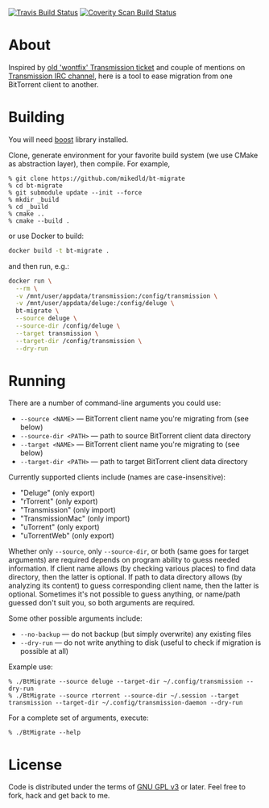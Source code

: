 [![Travis Build Status](https://travis-ci.org/mikedld/bt-migrate.svg?branch=master)](https://travis-ci.org/mikedld/bt-migrate)
[![Coverity Scan Build Status](https://scan.coverity.com/projects/7775/badge.svg)](https://scan.coverity.com/projects/mikedld-bt-migrate)

About
==========

Inspired by [old 'wontfix' Transmission ticket](https://trac.transmissionbt.com/ticket/2642) and couple of mentions on [Transmission IRC channel](irc://irc.freenode.net/transmission), here is a tool to ease migration from one BitTorrent client to another.

Building
========

You will need [boost](http://www.boost.org/) library installed.

Clone, generate environment for your favorite build system (we use CMake as abstraction layer), then compile. For example,

    % git clone https://github.com/mikedld/bt-migrate
    % cd bt-migrate
    % git submodule update --init --force
    % mkdir _build
    % cd _build
    % cmake ..
    % cmake --build .

or use Docker to build:
```sh
docker build -t bt-migrate .
```

and then run, e.g.:
```sh
docker run \
  --rm \
  -v /mnt/user/appdata/transmission:/config/transmission \
  -v /mnt/user/appdata/deluge:/config/deluge \
  bt-migrate \
  --source deluge \
  --source-dir /config/deluge \
  --target transmission \
  --target-dir /config/transmission \
  --dry-run
```

Running
=======

There are a number of command-line arguments you could use:
  * `--source <NAME>` — BitTorrent client name you're migrating from (see below)
  * `--source-dir <PATH>` — path to source BitTorrent client data directory
  * `--target <NAME>` — BitTorrent client name you're migrating to (see below)
  * `--target-dir <PATH>` — path to target BitTorrent client data directory

Currently supported clients include (names are case-insensitive):
  * "Deluge" (only export)
  * "rTorrent" (only export)
  * "Transmission" (only import)
  * "TransmissionMac" (only import)
  * "uTorrent" (only export)
  * "uTorrentWeb" (only export)

Whether only `--source`, only `--source-dir`, or both (same goes for target arguments) are required depends on program ability to guess needed information. If client name allows (by checking various places) to find data directory, then the latter is optional. If path to data directory allows (by analyzing its content) to guess corresponding client name, then the latter is optional. Sometimes it's not possible to guess anything, or name/path guessed don't suit you, so both arguments are required.

Some other possible arguments include:
  * `--no-backup` — do not backup (but simply overwrite) any existing files
  * `--dry-run` — do not write anything to disk (useful to check if migration is possible at all)

Example use:

    % ./BtMigrate --source deluge --target-dir ~/.config/transmission --dry-run
    % ./BtMigrate --source rtorrent --source-dir ~/.session --target transmission --target-dir ~/.config/transmission-daemon --dry-run

For a complete set of arguments, execute:

    % ./BtMigrate --help

License
=======

Code is distributed under the terms of [GNU GPL v3](https://gnu.org/licenses/gpl.html) or later. Feel free to fork, hack and get back to me.
